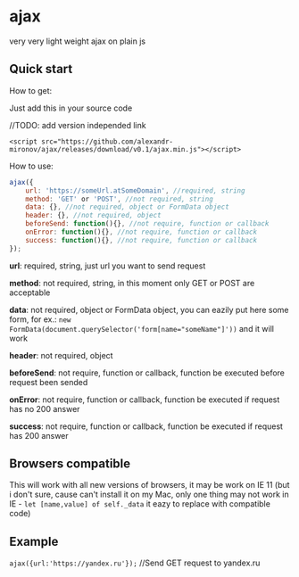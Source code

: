 # ajax
very very light weight ajax on plain js

## Quick start
How to get:

Just add this in your source code 

//TODO: add version independed link

`<script src="https://github.com/alexandr-mironov/ajax/releases/download/v0.1/ajax.min.js"></script>`

How to use:

```javascript
ajax({
    url: 'https://someUrl.atSomeDomain', //required, string
    method: 'GET' or 'POST', //not required, string
    data: {}, //not required, object or FormData object
    header: {}, //not required, object 
    beforeSend: function(){}, //not require, function or callback
    onError: function(){}, //not require, function or callback
    success: function(){}, //not require, function or callback
});
```
**url**: required, string, just url you want to send request

**method**: not required, string, in this moment only GET or POST are acceptable

**data**: not required, object or FormData object, you can eazily put here some form, for ex.: `new FormData(document.querySelector('form[name="someName"]'))` and it will work

**header**: not required, object 

**beforeSend**: not require, function or callback, function be executed before request been sended

**onError**: not require, function or callback, function be executed if request has no 200 answer

**success**: not require, function or callback, function be executed if request has 200 answer

## Browsers compatible

This will work with all new versions of browsers, it may be work on IE 11 (but i don't sure, cause can't install it on my Mac, only one thing may not work in IE - `let [name,value] of self._data` it eazy to replace with compatible code)

## Example

`ajax({url:'https://yandex.ru'});` //Send GET request to yandex.ru
